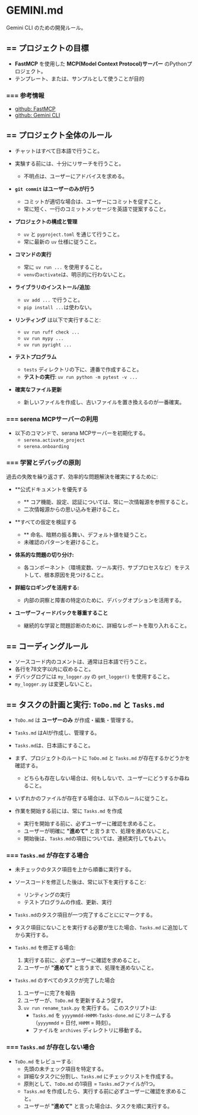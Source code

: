 # GEMINI.md

Gemini CLI のための開発ルール。

## == プロジェクトの目標

- **FastMCP** を使用した **MCP(Model Context Protocol)サーバー** のPythonプロジェクト。
- テンプレート、または、サンプルとして使うことが目的

### === 参考情報

- [github: FastMCP](https://github.com/jlowin/fastmcp)
- [github: Gemini CLI](https://github.com/google-gemini/gemini-cli)


## == プロジェクト全体のルール

- チャットはすべて日本語で行うこと。

- 実験する前には、十分にリサーチを行うこと。
  - 不明点は、ユーザーにアドバイスを求める。

- **`git commit` はユーザーのみが行う**
  - コミットが適切な場合は、ユーザーにコミットを促すこと。
  - 常に短く、一行のコミットメッセージを英語で提案すること。

- **プロジェクトの構成と管理**
  - `uv` と `pyproject.toml` を通じて行うこと。
  - 常に最新の `uv` 仕様に従うこと。

- **コマンドの実行**
  - 常に `uv run ...` を使用すること。
  - `venv`の`activate`は、明示的に行わないこと。

- **ライブラリのインストール/追加**:
  - `uv add ...` で行うこと。
  - `pip install ...`は使わない。

- **リンティング** は以下で実行すること:
  - `uv run ruff check ...`
  - `uv run mypy ...`
  - `uv run pyright ...`

- **テストプログラム**
  - `tests` ディレクトリの下に、連番で作成すること。
  - **テストの実行**: `uv run python -m pytest -v ...`

- **確実なファイル更新**
  - 新しいファイルを作成し、古いファイルを置き換えるのが一番確実。

### === serena MCPサーバーの利用

- 以下のコマンドで、serana MCPサーバーを初期化する。
  - `serena.activate_project`
  - `serena.onboarding`
 
### === 学習とデバッグの原則

過去の失敗を繰り返さず、効率的な問題解決を確実にするために:

- **公式ドキュメントを優先する
  - ** コア機能、設定、認証については、常に一次情報源を参照すること。
  - 二次情報源からの思い込みを避けること。

- **すべての仮定を検証する
  - ** 命名、暗黙の振る舞い、デフォルト値を疑うこと。
  - 未確認のパターンを避けること。

- **体系的な問題の切り分け:**
  -  各コンポーネント（環境変数、ツール実行、サブプロセスなど）をテストして、根本原因を見つけること。

- **詳細なロギングを活用する:**
  -  内部の洞察と障害の特定のために、デバッグオプションを活用する。

- **ユーザーフィードバックを尊重すること**
  -  継続的な学習と問題診断のために、詳細なレポートを取り入れること。

## == コーディングルール

- ソースコード内のコメントは、通常は日本語で行うこと。
- 各行を78文字以内に収めること。
- デバッグログには `my_logger.py` の `get_logger()` を使用すること。
- `my_logger.py` は変更しないこと。

## == タスクの計画と実行: `ToDo.md` と `Tasks.md`

- `ToDo.md` は **ユーザーのみ** が作成・編集・管理する。
- `Tasks.md` はAIが作成し、管理する。
- `Tasks.md`は、日本語にすること。

- まず、プロジェクトのルートに `ToDo.md` と `Tasks.md` が存在するかどうかを確認する。
  - どちらも存在しない場合は、何もしないで、ユーザーにどうするか尋ねること。

- いずれかのファイルが存在する場合は、以下のルールに従うこと。

- 作業を開始する前には、常に `Tasks.md` を作成
  - 実行を開始する前に、必ずユーザーに確認を求めること。
  - ユーザーが明確に **"進めて"** と言うまで、処理を進めないこと。
  - 開始後は、`Tasks.md`の項目については、連続実行してもよい。

### === `Tasks.md` が存在する場合

- 未チェックのタスク項目を上から順番に実行する。
- ソースコードを修正した後は、常に以下を実行すること:
  - リンティングの実行
  - テストプログラムの作成、更新、実行

- `Tasks.md`のタスク項目が一つ完了するごとににマークする。

- タスク項目にないことを実行する必要が生じた場合、`Tasks.md` に追加してから実行する。

- `Tasks.md` を修正する場合:
  1. 実行する前に、必ずユーザーに確認を求めること。
  2. ユーザーが **"進めて"** と言うまで、処理を進めないこと。

- `Tasks.md` のすべてのタスクが完了した場合
  1. ユーザーに完了を報告
  2. ユーザーが、`ToDo.md` を更新するよう促す。
  2. `uv run rename_task.py` を実行する。
     このスクリプトは:
     - `Tasks.md` を `yyyymmdd-HHMM-Tasks-done.md` にリネームする
       （`yyyymmdd` = 日付, `HHMM` = 時刻）。
     - ファイルを `archives` ディレクトリに移動する。

### === `Tasks.md` が存在しない場合

- `ToDo.md` をレビューする:
  - 先頭の未チェック項目を特定する。
  - 詳細なタスクに分割し、`Tasks.md` にチェックリストを作成する。
  - 原則として、`ToDo.md` の1項目 = `Tasks.md`ファイルが1つ。
  - `Tasks.md` を作成したら、実行する前に必ずユーザーに確認を求めること。
  - ユーザーが **"進めて"** と言った場合は、タスクを順に実行する。
